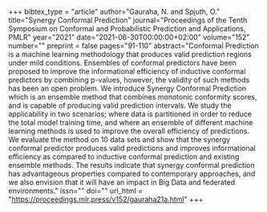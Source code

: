+++
bibtex_type = "article"
author="Gauraha, N. and Spjuth, O."
title="Synergy Conformal Prediction"
journal="Proceedings of the Tenth Symposium on Conformal and Probabilistic Prediction and Applications, PMLR"
year="2021"
date="2021-06-30T00:00:00+02:00"
volume="152"
number=""
preprint = false
pages="91-110"
abstract="Conformal Prediction is a machine learning methodology that produces valid prediction regions under mild conditions. Ensembles of conformal predictors have been proposed to improve the informational efficiency of inductive conformal predictors by combining p-values, however, the validity of such methods has been an open problem. We introduce Synergy Conformal Prediction which is an ensemble method that combines monotonic conformity scores, and is capable of producing valid prediction intervals. We study the applicability in two scenarios; where data is partitioned in order to reduce the total model training time, and where an ensemble of different machine learning methods is used to improve the overall efficiency of predictions. We evaluate the method on 10 data sets and show that the synergy conformal predictor produces valid predictions and improves informational efficiency as compared to inductive conformal prediction and existing ensemble methods. The results indicate that synergy conformal prediction has advantageous properties compared to contemporary approaches, and we also envision that it will have an impact in Big Data and federated environments."
issn=""
doi=""
url_html = "https://proceedings.mlr.press/v152/gauraha21a.html"
+++
